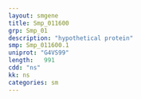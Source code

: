 ```yaml
---
layout: smgene
title: Smp_011600
grp: Smp_01
description: "hypothetical protein"
smp: Smp_011600.1
uniprot: "G4VS99"
length:   991
cdd: "ns"
kk: ns
categories: sm
---
```

